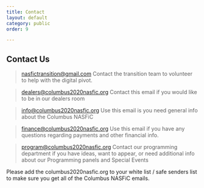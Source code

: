 ```yaml
---
title: Contact
layout: default
category: public
order: 9

---
```

## Contact Us

> nasfictransition@gmail.com Contact the transition team to volunteer to help with the digital pivot.

> dealers@columbus2020nasfic.org Contact this email if you would like to be in our dealers room

> info@columbus2020nasfic.org Use this email is you need general info about the Columbus NASFiC

> finance@columbus2020nasfic.org Use this email if you have any questions regarding payments and other financial info.

> program@columbus2020nasfic.org Contact our programming department if you have ideas, want to appear, or need additional info about our Programming panels and Special Events

Please add the columbus2020nasfic.org to your white list / safe senders list to make sure you get all of the Columbus NASFiC emails.